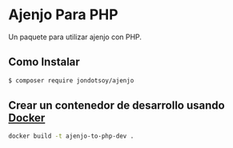 Ajenjo Para PHP
===============

Un paquete para utilizar ajenjo con PHP.



Como Instalar
-------------

```sh
$ composer require jondotsoy/ajenjo
```


Crear un contenedor de desarrollo usando [Docker](http://docker.io/)
--------------------------------------------------------------------

```bash
docker build -t ajenjo-to-php-dev .
```



